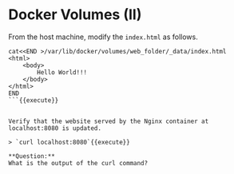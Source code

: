 # Docker Volumes (II)

From the host machine,  modify the `index.html` as follows.

```
cat<<END >/var/lib/docker/volumes/web_folder/_data/index.html
<html>
	<body>
		Hello World!!!
	</body>
</html>
END
```{{execute}}


Verify that the website served by the Nginx container at localhost:8080 is updated.

> `curl localhost:8080`{{execute}}

**Question:** 
What is the output of the curl command?